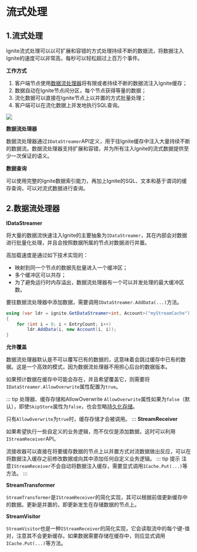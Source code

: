 # 流式处理
## 1.流式处理
Ignite流式处理可以以可扩展和容错的方式处理持续不断的数据流，将数据注入Ignite的速度可以非常高，每秒可以轻松超过上百万个事件。

**工作方式**

 1. 客户端节点使用[数据流处理器](#_2-数据流处理器)将有限或者持续不断的数据流注入Ignite缓存；
 2. 数据自动在Ignite节点间分区，每个节点获得等量的数据；
 3. 流化数据可以直接在Ignite节点上以并置的方式批量处理；
 4. 客户端可以在流化数据上并发地执行SQL查询。

![](https://files.readme.io/ea1452e-ignite-stream-query.png)

**数据流处理器**

数据流处理器通过`IDataStreamer`API定义，用于往Ignite缓存中注入大量持续不断的数据流。数据流处理器支持扩展和容错，并为所有注入Ignite的流式数据提供至少一次保证的语义。

**数据查询**

可以使用完整的Ignite数据索引能力，再加上Ignite的SQL、文本和基于谓词的缓存查询，可以对流式数据进行查询。

## 2.数据流处理器
**IDataStreamer**

将大量的数据流快速注入Ignite的主要抽象为`IDataStreamer`，其在内部会对数据进行批量化处理，并且会按照数据所属的节点对数据进行并置。

高加载速度是通过如下技术实现的：

 - 映射到同一个节点的数据先批量进入一个缓冲区；
 - 多个缓冲区可以共存；
 - 为了避免运行时内存溢出，数据流处理器有一个可以并发处理的最大缓冲区数。

要往数据流处理器中添加数据，需要调用`IDataStreamer.AddData(...)`方法。
```csharp
using (var ldr = ignite.GetDataStreamer<int, Account>("myStreamCache"))
{
    for (int i = 0; i < EntryCount; i++)
        ldr.AddData(i, new Account(i, i));
}
```
**允许覆盖**

数据流处理器默认是不可以覆写已有的数据的，这意味着会跳过缓存中已有的数据。这是一个高效的模式，因为数据流处理器不用担心后台的数据版本。

如果预计数据在缓存中可能会存在，并且希望覆盖它，则需要将`IDataStreamer.AllowOverwrite`属性配置为`true`。

::: tip 处理器、缓存存储和AllowOverwrite
`AllowOverwrite`属性如果为`false`（默认），即使`SkipStore`属性为`false`，也会忽略[持久化存储](/doc/2.8.0/net/Persistence.md#_2-第三方持久化)。

只有`AllowOverwrite`为`true`时，缓存存储才会被调用。
:::
**StreamReceiver**

如果希望执行一些自定义的业务逻辑，而不仅仅是添加数据，这时可以利用`IStreamReceiver`API。

流接收器可以直接在将要缓存数据的节点上以并置方式对流数据做出反应，可以在将数据注入缓存之前修改数据或向其中添加任何自定义业务逻辑。
::: tip 提示
注意`IStreamReceiver`不会自动将数据注入缓存，需要显式调用`ICache.Put(...)`等方法。
:::

**StreamTransformer**

`StreamTransformer`是`IStreamReceiver`的简化实现，其可以根据前值更新缓存中的数据。更新是并置的，即更新发生在存储数据的节点上。

**StreamVisitor**

`StreamVisitor`也是一种`IStreamReceiver`的简化实现，它会读取流中的每个键-值对，注意其不会更新缓存。如果数据需要存储在缓存中，则应显式调用`ICache.Put(...)`等方法。
<RightPane/>